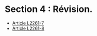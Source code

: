 # Section 4 : Révision.

* [Article L2261-7](./LEGIARTI000006901785.md)
* [Article L2261-8](./LEGIARTI000006901786.md)
